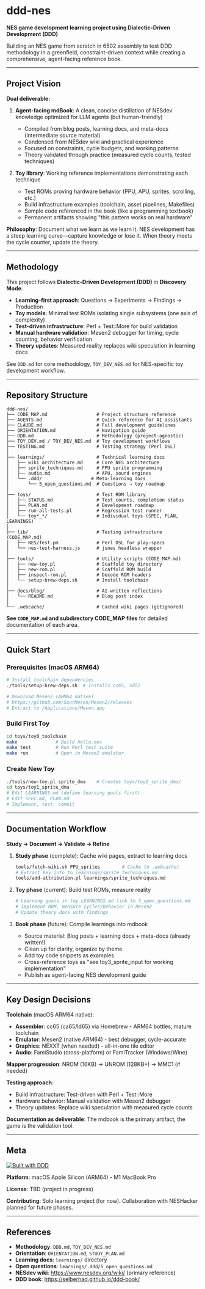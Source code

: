 # ddd-nes

**NES game development learning project using Dialectic-Driven Development (DDD)**

Building an NES game from scratch in 6502 assembly to test DDD methodology in a greenfield, constraint-driven context while creating a comprehensive, agent-facing reference book.

---

## Project Vision

**Dual deliverable:**

1. **Agent-facing mdBook**: A clean, concise distillation of NESdev knowledge optimized for LLM agents (but human-friendly)
   - Compiled from blog posts, learning docs, and meta-docs (intermediate source material)
   - Condensed from NESdev wiki and practical experience
   - Focused on constraints, cycle budgets, and working patterns
   - Theory validated through practice (measured cycle counts, tested techniques)

2. **Toy library**: Working reference implementations demonstrating each technique
   - Test ROMs proving hardware behavior (PPU, APU, sprites, scrolling, etc.)
   - Build infrastructure examples (toolchain, asset pipelines, Makefiles)
   - Sample code referenced in the book (like a programming textbook)
   - Permanent artifacts showing "this pattern works on real hardware"

**Philosophy**: Document what we learn as we learn it. NES development has a steep learning curve—capture knowledge or lose it. When theory meets the cycle counter, update the theory.

---

## Methodology

This project follows **Dialectic-Driven Development (DDD)** in **Discovery Mode**:

- **Learning-first approach**: Questions → Experiments → Findings → Production
- **Toy models**: Minimal test ROMs isolating single subsystems (one axis of complexity)
- **Test-driven infrastructure**: Perl + Test::More for build validation
- **Manual hardware validation**: Mesen2 debugger for timing, cycle counting, behavior verification
- **Theory updates**: Measured reality replaces wiki speculation in learning docs

See `DDD.md` for core methodology, `TOY_DEV_NES.md` for NES-specific toy development workflow.

---

## Repository Structure

```
ddd-nes/
├── CODE_MAP.md                  # Project structure reference
├── AGENTS.md                    # Quick reference for AI assistants
├── CLAUDE.md                    # Full development guidelines
├── ORIENTATION.md               # Navigation guide
├── DDD.md                       # Methodology (project-agnostic)
├── TOY_DEV.md / TOY_DEV_NES.md  # Toy development workflows
├── TESTING.md                   # Testing strategy (Perl DSL)
│
├── learnings/                   # Technical learning docs
│   ├── wiki_architecture.md     # Core NES architecture
│   ├── sprite_techniques.md     # PPU sprite programming
│   ├── audio.md                 # APU, sound engines
│   └── .ddd/                  # Meta-learning docs
│       └── 5_open_questions.md  # Questions → toy roadmap
│
├── toys/                        # Test ROM library
│   ├── STATUS.md                # Test counts, completion status
│   ├── PLAN.md                  # Development roadmap
│   ├── run-all-tests.pl         # Regression test runner
│   └── toy*_*/                  # Individual toys (SPEC, PLAN, LEARNINGS)
│
├── lib/                         # Testing infrastructure (CODE_MAP.md)
│   ├── NES/Test.pm              # Perl DSL for play-specs
│   └── nes-test-harness.js      # jsnes headless wrapper
│
├── tools/                       # Utility scripts (CODE_MAP.md)
│   ├── new-toy.pl               # Scaffold toy directory
│   ├── new-rom.pl               # Scaffold ROM build
│   ├── inspect-rom.pl           # Decode ROM headers
│   └── setup-brew-deps.sh       # Install toolchain
│
├── docs/blog/                   # AI-written reflections
│   └── README.md                # Blog post index
│
└── .webcache/                   # Cached wiki pages (gitignored)
```

**See `CODE_MAP.md` and subdirectory CODE_MAP files** for detailed documentation of each area.

---

## Quick Start

### Prerequisites (macOS ARM64)
```bash
# Install toolchain dependencies
./tools/setup-brew-deps.sh  # Installs cc65, sdl2

# Download Mesen2 (ARM64 native)
# https://github.com/SourMesen/Mesen2/releases
# Extract to /Applications/Mesen.app
```

### Build First Toy
```bash
cd toys/toy0_toolchain
make              # Build hello.nes
make test         # Run Perl test suite
make run          # Open in Mesen2 emulator
```

### Create New Toy
```bash
./tools/new-toy.pl sprite_dma    # Creates toys/toy1_sprite_dma/
cd toys/toy1_sprite_dma
# Edit LEARNINGS.md (define learning goals first)
# Edit SPEC.md, PLAN.md
# Implement, test, commit
```

---

## Documentation Workflow

**Study → Document → Validate → Refine**

1. **Study phase** (complete): Cache wiki pages, extract to learning docs
   ```bash
   tools/fetch-wiki.sh PPU_sprites        # Cache to .webcache/
   # Extract key info to learnings/sprite_techniques.md
   tools/add-attribution.pl learnings/sprite_techniques.md
   ```

2. **Toy phase** (current): Build test ROMs, measure reality
   ```bash
   # Learning goals in toy LEARNINGS.md link to 5_open_questions.md
   # Implement ROM, measure cycles/behavior in Mesen2
   # Update theory docs with findings
   ```

3. **Book phase** (future): Compile learnings into mdbook
   - Source material: Blog posts + learning docs + meta-docs (already written!)
   - Clean up for clarity, organize by theme
   - Add toy code snippets as examples
   - Cross-reference toys as "see toy3_sprite_input for working implementation"
   - Publish as agent-facing NES development guide

---

## Key Design Decisions

**Toolchain** (macOS ARM64 native):
- **Assembler**: cc65 (ca65/ld65) via Homebrew - ARM64 bottles, mature toolchain
- **Emulator**: Mesen2 (native ARM64) - best debugger, cycle-accurate
- **Graphics**: NEXXT (when needed) - all-in-one tile editor
- **Audio**: FamiStudio (cross-platform) or FamiTracker (Windows/Wine)

**Mapper progression**: NROM (16KB) → UNROM (128KB+) → MMC1 (if needed)

**Testing approach**:
- Build infrastructure: Test-driven with Perl + Test::More
- Hardware behavior: Manual validation with Mesen2 debugger
- Theory updates: Replace wiki speculation with measured cycle counts

**Documentation as deliverable**: The mdbook is the primary artifact, the game is the validation tool.

---

## Meta

[![Built with DDD](https://img.shields.io/badge/built_with-DDD-blue)](https://github.com/dialecticianai/ddd-book)

**Platform**: macOS Apple Silicon (ARM64) - M1 MacBook Pro

**License**: TBD (project in progress)

**Contributing**: Solo learning project (for now). Collaboration with NESHacker planned for future phases.

---

## References

- **Methodology**: `DDD.md`, `TOY_DEV_NES.md`
- **Orientation**: `ORIENTATION.md`, `STUDY_PLAN.md`
- **Learning docs**: `learnings/` directory
- **Open questions**: `learnings/.ddd/5_open_questions.md`
- **NESdev wiki**: https://www.nesdev.org/wiki/ (primary reference)
- **DDD book**: https://selberhad.github.io/ddd-book/
